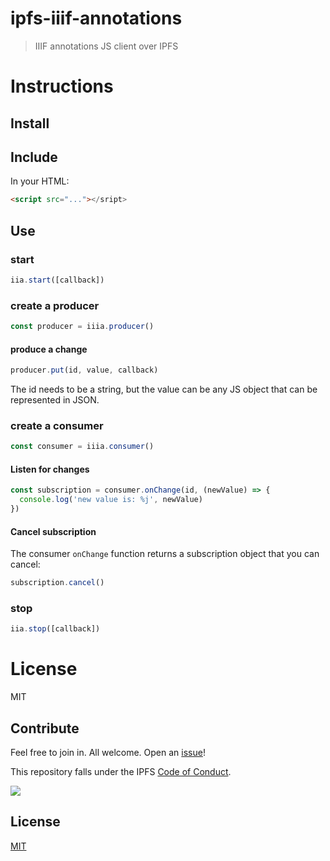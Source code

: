 # ipfs-iiif-annotations

> IIIF annotations JS client over IPFS

# Instructions

## Install

## Include

In your HTML:

```html
<script src="..."></sript>
```

## Use

### start


```js
iia.start([callback])
```

### create a producer

```js
const producer = iiia.producer()
```

#### produce a change

```js
producer.put(id, value, callback)
```

The id needs to be a string, but the value can be any JS object that can be represented in JSON.

### create a consumer

```js
const consumer = iiia.consumer()
```

#### Listen for changes

```js
const subscription = consumer.onChange(id, (newValue) => {
  console.log('new value is: %j', newValue)
})
```

#### Cancel subscription

The consumer `onChange` function returns a subscription object that you can cancel:

```js
subscription.cancel()
```


### stop


```js
iia.stop([callback])
```


# License

MIT

## Contribute

Feel free to join in. All welcome. Open an [issue](https://github.com/ipfs/js-ipfs-unixfs-engine/issues)!

This repository falls under the IPFS [Code of Conduct](https://github.com/ipfs/community/blob/master/code-of-conduct.md).

[![](https://cdn.rawgit.com/jbenet/contribute-ipfs-gif/master/img/contribute.gif)](https://github.com/ipfs/community/blob/master/contributing.md)

## License

[MIT](LICENSE)
